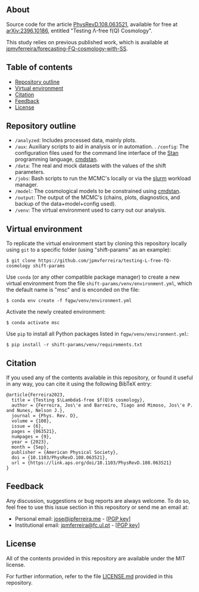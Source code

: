 ## About
Source code for the article [PhysRevD.108.063521](https://link.aps.org/doi/10.1103/PhysRevD.108.063521), available for free at [arXiv:2396.10186](https://arxiv.org/abs/2306.10176), entitled "Testing Λ-free f(Q) Cosmology".

This study relies on previous published work, which is available at [jpmvferreira/forecasting-FQ-cosmology-with-SS](https://github.com/jpmvferreira/forecasting-FQ-cosmology-with-SS).


## Table of contents
- [Repository outline](#repository-outline)
- [Virtual environment](#virtual-environment)
- [Citation](#citation)
- [Feedback](#feedback)
- [License](#license)


## Repository outline
- `/analyzed`: Includes processed data, mainly plots.
- `/aux`: Auxiliary scripts to aid in analysis or in automation.
. `/config`: The configuration files used for the command line interface of the [Stan](https://mc-stan.org/) programming language, [cmdstan](https://mc-stan.org/users/interfaces/cmdstan.html).
- `/data`: The real and mock datasets with the values of the shift parameters.
- `/jobs`: Bash scripts to run the MCMC's locally or via the [slurm](https://slurm.schedmd.com/documentation.html) workload manager.
- `/model`: The cosmological models to be constrained using [cmdstan](https://mc-stan.org/users/interfaces/cmdstan.html).
- `/output`: The output of the MCMC's (chains, plots, diagnostics, and backup of the data+model+config used).
- `/venv`: The virtual environment used to carry out our analysis.

## Virtual environment
To replicate the virtual environment start by cloning this repository locally using `git` to a specific folder (using "shift-params" as an example):
```console
$ git clone https://github.com/jpmvferreira/testing-L-free-fQ-cosmology shift-params
```

Use `conda` (or any other compatible package manager) to create a new virtual environment from the file `shift-params/venv/environment.yml`, which the default name is "msc" and is enconded on the file:
```console
$ conda env create -f fqgw/venv/environment.yml
```

Activate the newly created environment:
```console
$ conda activate msc
```

Use `pip` to install all Python packages listed in `fqgw/venv/environment.yml`:
```console
$ pip install -r shift-params/venv/requirements.txt
```

## Citation
If you used any of the contents available in this repository, or found it useful in any way, you can cite it using the following BibTeX entry:
```
@article{Ferreira2023,
  title = {Testing $\Lambda$-free $f(Q)$ cosmology},
  author = {Ferreira, Jos\'e and Barreiro, Tiago and Mimoso, Jos\'e P. and Nunes, Nelson J.},
  journal = {Phys. Rev. D},
  volume = {108},
  issue = {6},
  pages = {063521},
  numpages = {9},
  year = {2023},
  month = {Sep},
  publisher = {American Physical Society},
  doi = {10.1103/PhysRevD.108.063521},
  url = {https://link.aps.org/doi/10.1103/PhysRevD.108.063521}
}
```


## Feedback
Any discussion, suggestions or bug reports are always welcome. To do so, feel free to use this issue section in this repository or send me an email at:
- Personal email: [jose@jpferreira.me](mailto:jose@jpferreira.me) - [[PGP key](https://pastebin.com/raw/REkhQKg2)]
- Institutional email: [jpmferreira@fc.ul.pt](mailto:jpmferreira@fc.ul.pt) - [[PGP key](https://pastebin.com/raw/AK2trPBw)]


## License
All of the contents provided in this repository are available under the MIT license.

For further information, refer to the file [LICENSE.md](./LICENSE.md) provided in this repository.
